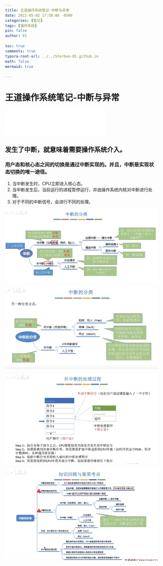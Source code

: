 ```yaml
---
title: 王道操作系统笔记-中断与异常
date: 2022-05-02 17:50:00 -0500
categories: [笔记]
tags: [操作系统]
pin: false
author: 01

toc: true
comments: true
typora-root-url: ../../Sterben-01.github.io
math: false
mermaid: true

---
```


# 王道操作系统笔记-中断与异常

<iframe frameborder="no" border="0" marginwidth="0" marginheight="0" width="330" height="86" src="//music.163.com/outchain/player?type=2&amp;id=1861224068&amp;auto=1&amp;height=66"> </iframe>

##  发生了中断，就意味着需要操作系统介入。

###  用户态和核心态之间的切换是通过中断实现的。并且，中断是实现状态切换的唯一途径。

1. 当中断发生时，CPU立即进入核心态。
2. 当中断发生后，当前运行的进程暂停运行，并由操作系统内核对中断进行处理。
3. 对于不同的中断信号，会进行不同的处理。

![QQ截图20220502194750](/assets/blog_res/2022-05-02-OS2.assets/QQ%E6%88%AA%E5%9B%BE20220502194750.png)

![QQ截图20220502194903](/assets/blog_res/2022-05-02-OS2.assets/QQ%E6%88%AA%E5%9B%BE20220502194903.png)

![QQ截图20220502195155](/assets/blog_res/2022-05-02-OS2.assets/QQ%E6%88%AA%E5%9B%BE20220502195155.png)

![QQ截图20220502195208](/assets/blog_res/2022-05-02-OS2.assets/QQ%E6%88%AA%E5%9B%BE20220502195208.png)
